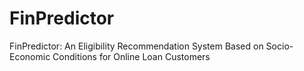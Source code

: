 # FinPredictor
FinPredictor: An Eligibility Recommendation System Based on Socio-Economic Conditions for Online Loan Customers
